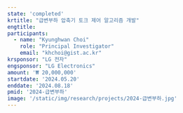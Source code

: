 ```yaml
---
state: 'completed'
krtitle: "급변부하 압축기 토크 제어 알고리즘 개발"
engtitle: 
participants: 
  - name: "Kyunghwan Choi"
    role: "Principal Investigator"
    email: "khchoi@gist.ac.kr"
krsponsor: "LG 전자"
engsponsor: "LG Electronics"
amount: '₩ 20,000,000'
startdate: '2024.05.20'
enddate: '2024.08.18'
pmid: '2024-급변부하'
image: '/static/img/research/projects/2024-급변부하.jpg'
---
```

